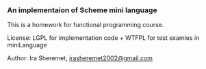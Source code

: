 ### An implementaion of Scheme mini language

This is a homework for functional programming course.

License: LGPL for implementation code + WTFPL for test examles in miniLanguage

Author: Ira Sheremet, irasheremet2002@gmail.com
